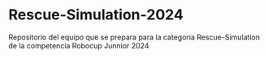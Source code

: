 # Rescue-Simulation-2024
Repositorio del equipo que se prepara para la categoria Rescue-Simulation de la competencia Robocup Junnior 2024
